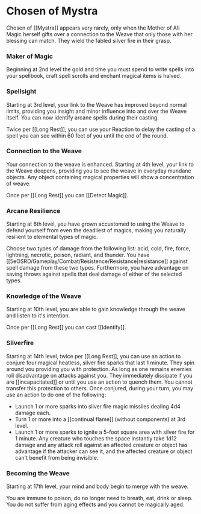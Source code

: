 # Chosen of Mystra

Chosen of [[Mystra]] appears very rarely, only when the Mother of All Magic herself gifts over a connection to the Weave that only those with her blessing can match. They wield the fabled silver fire in their grasp.

### Maker of Magic
Beginning at 2nd level the gold and time you must spend to write spells into your spellbook, craft spell scrolls and enchant magical items is halved.

### Spellsight
Starting at 3rd level, your link to the Weave has improved beyond normal limits, providing you insight and minor influence into and over the Weave itself. You can now identify arcane spells during their casting.

Twice per [[Long Rest]], you can use your Reaction to delay the casting of a spell you can see within 60 feet of you until the end of the round.

### Connection to the Weave
Your connection to the weave is enhanced. Starting at 4th level, your link to the Weave deepens, providing you to see the weave in everyday mundane objects. Any object containing magical properties will show a concentration of weave.

Once per [[Long Rest]] you can [[Detect Magic]].

### Arcane Resilience
Starting at 6th level, you have grown accustomed to using the Weave to defend yourself from even the deadliest of magics, making you naturally resilient to elemental types of magic.

Choose two types of damage from the following list: acid, cold, fire, force, lightning, necrotic, poison, radiant, and thunder. You have [[5eOSRD/Gameplay/Combat/Resistence/Resistance|resistance]] against spell damage from these two types. Furthermore, you have advantage on saving throws against spells that deal damage of either of the selected types.

### Knowledge of the Weave
Starting at 10th level, you are able to gain knowledge through the weave and listen to it's intention.

Once per [[Long Rest]] you can cast [[Identify]].

### Silverfire
Starting at 14th level, twice per [[Long Rest]], you can use an action to conjure four magical heatless, silver fire sparks that last 1 minute. They spin around you providing you with protection. As long as one remains enemies roll disadvantage on attacks against you. They immediately dissipate if you are [[incapacitated]] or until you use an action to quench them. You cannot transfer this protection to others. Once conjured, during your turn, you may use an action to do one of the following:

- Launch 1 or more sparks into silver fire magic missiles dealing 4d4 damage each.
- Turn 1 or more into a [[continual flame]] (without components) at 3rd level.
- Launch 1 or more sparks to ignite a 5-foot square area with silver fire for 1 minute. Any creature who touches the space instantly take 1d12 damage and any attack roll against an affected creature or object has advantage if the attacker can see it, and the affected creature or object can't benefit from being invisible.

### Becoming the Weave
Starting at 17th level, your mind and body begin to merge with the weave. 

You are immune to poison, do no longer need to breath, eat, drink or sleep. You do not suffer from aging effects and you cannot be magically aged.